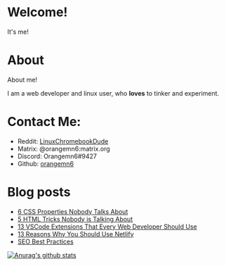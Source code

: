 # Welcome!

It's me!

# About

About me!

I am a web developer and linux user, who **loves** to tinker and experiment.


# Contact Me:

- Reddit: [LinuxChromebookDude](https://reddit.com/u/LinuxChromebookDude)
- Matrix: @orangemn6:matrix.org
- Discord: Orangemn6#9427
- Github: [orangemn6](https://github.com/orangemn6)

# Blog posts
<!-- BLOG-POST-LIST:START -->
- [6 CSS Properties Nobody Talks About](https://blog.orangemn6.xyz/6-css-properties-nobody-talks-about)
- [5 HTML Tricks Nobody is Talking About](https://blog.orangemn6.xyz/5-html-tricks-nobody-is-talking-about)
- [13 VSCode Extensions That Every Web Developer Should Use](https://blog.orangemn6.xyz/13-vscode-extensions-that-every-web-developer-should-use)
- [13 Reasons Why You Should Use Netlify](https://blog.orangemn6.xyz/13-reasons-why-you-should-use-netlify)
- [SEO Best Practices](https://blog.orangemn6.xyz/seo-best-practices)
<!-- BLOG-POST-LIST:END -->

[![Anurag's github stats](https://github-readme-stats.vercel.app/api?username=orangemn6)](https://github.com/anuraghazra/github-readme-stats)
